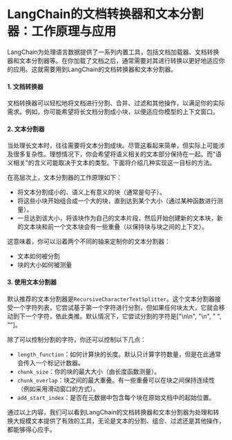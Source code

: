# LangChain的文档转换器和文本分割器：工作原理与应用

LangChain为处理语言数据提供了一系列内置工具，包括文档加载器、文档转换器和文本分割器等。在你加载了文档之后，通常需要对其进行转换以更好地适应你的应用。这就需要用到LangChain的文档转换器和文本分割器。

####   1. 文档转换器

文档转换器可以轻松地将文档进行分割、合并、过滤和其他操作，以满足你的实际需求。例如，你可能希望将长文档分割成小块，以便适应你模型的上下文窗口。

####   2. 文本分割器

当处理长文本时，往往需要将文本分割成块。尽管这看起来简单，但实际上可能涉及很多复杂性。理想情况下，你会希望将语义相关的文本部分保持在一起。而"语义相关"的含义可能取决于文本的类型。下面将介绍几种实现这一目标的方法。

在高层次上，文本分割器的工作原理如下：

- 将文本分割成小的、语义上有意义的块（通常是句子）。
- 将这些小块开始组合成一个大的块，直到达到某个大小（通过某种函数进行测量）。
- 一旦达到该大小，将该块作为自己的文本片段，然后开始创建新的文本块，新的文本块和前一个文本块会有一些重叠（以保持块与块之间的上下文）。

这意味着，你可以沿着两个不同的轴来定制你的文本分割器：

- 文本如何被分割
- 块的大小如何被测量

####   3. 使用文本分割器

默认推荐的文本分割器是`RecursiveCharacterTextSplitter`。这个文本分割器接受一个字符列表，它尝试基于第一个字符进行分割，但如果任何块太大，它就会移动到下一个字符，依此类推。默认情况下，它尝试分割的字符是["\n\n", "\n", " ", ""]。

除了可以控制分割的字符，你还可以控制以下几点：

- `length_function`：如何计算块的长度。默认只计算字符数量，但是在此通常会传入一个标记计数器。
- `chunk_size`：你的块的最大大小（由长度函数测量）。
- `chunk_overlap`：块之间的最大重叠。有一些重叠可以在块之间保持连续性（例如采用滑动窗口的方式）。
- `add_start_index`：是否在元数据中包含每个块在原始文档中的起始位置。

通过以上内容，我们可以看到LangChain的文档转换器和文本分割器为处理和转换大规模文本提供了有效的工具，无论是文本的分割、组合、过滤还是其他操作，都能够得心应手。